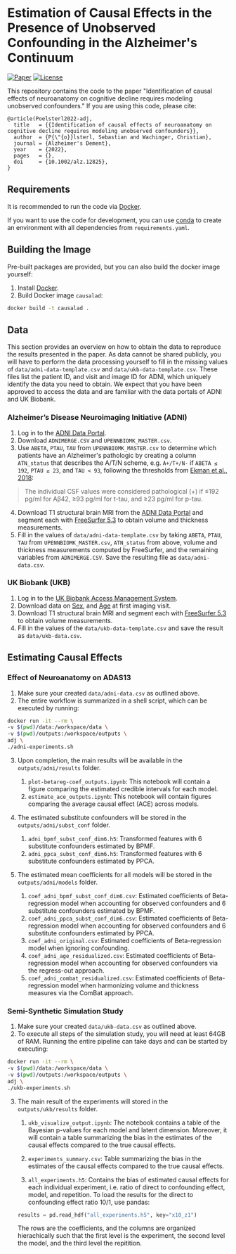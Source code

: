 # Estimation of Causal Effects in the Presence of Unobserved Confounding in the Alzheimer's Continuum

[![Paper](https://img.shields.io/static/v1?label=DOI&message=10.1002%2falz.12825&color=3a7ebb)](https://doi.org/10.1002/alz.12825)
[![License](https://img.shields.io/badge/license-GPLv3-blue.svg)](LICENSE)

This repository contains the code to the paper "Identification of causal effects of neuroanatomy on cognitive decline requires modeling unobserved confounders."
If you are using this code, please cite:

```
@article(Poelsterl2022-adj,
  title   = {{Identification of causal effects of neuroanatomy on cognitive decline requires modeling unobserved confounders}},
  author  = {P{\"{o}}lsterl, Sebastian and Wachinger, Christian},
  journal = {Alzheimer's Dement},
  year    = {2022},
  pages   = {},
  doi     = {10.1002/alz.12825},
}
```

## Requirements

It is recommended to run the code via [Docker](https://docs.docker.com/install/).

If you want to use the code for development, you can use [conda](https://conda.io/miniconda.html)
to create an environment with all dependencies from `requirements.yaml`.

## Building the Image

Pre-built packages are provided, but you can also build the docker image yourself:

1. Install [Docker](https://docs.docker.com/install/).
2. Build Docker image `causalad`:
```bash
docker build -t causalad .
```

## Data

This section provides an overview on how to obtain the data to
reproduce the results presented in the paper. As data cannot
be shared publicly, you will have to perform the data processing
yourself to fill in the missing values of `data/adni-data-template.csv`
and `data/ukb-data-template.csv`. These files list the patient ID,
and visit and image ID for ADNI, which uniquely identify the data
you need to obtain. We expect that you have been approved to access
the data and are familiar with the data portals of ADNI and UK Biobank.

### Alzheimer’s Disease Neuroimaging Initiative (ADNI)

1. Log in to the [ADNI Data Portal](http://adni.loni.usc.edu/).
2. Download `ADNIMERGE.CSV` and `UPENNBIOMK_MASTER.csv`.
3. Use `ABETA`, `PTAU`, `TAU` from `UPENNBIOMK_MASTER.csv` to determine
   which patients have an Alzheimer's pathologic by
  creating a column `ATN_status` that describes the A/T/N scheme, e.g.
  `A+/T+/N-` if `ABETA ≤ 192`, `PTAU ≥ 23`, and `TAU < 93`, following the
  thresholds from [Ekman et al., 2018](https://doi.org/10.1038/s41598-018-26151-8):
  > The individual CSF values were considered pathological (+)
  > if ≤192 pg/ml for Aβ42, ≥93 pg/ml for t-tau, and ≥23 pg/ml for p-tau.

4. Download T1 structural brain MRI from the [ADNI Data Portal](http://adni.loni.usc.edu/)
   and segment each with [FreeSurfer 5.3](https://www.freesurfer.net/) to obtain volume
   and thickness measurements.
5. Fill in the values of `data/adni-data-template.csv` by taking `ABETA`, `PTAU`, `TAU`
   from `UPENNBIOMK_MASTER.csv`, `ATN_status` from above, volume and thickness measurements
   computed by FreeSurfer, and the remaining variables from `ADNIMERGE.CSV`.
   Save the resulting file as `data/adni-data.csv`.

### UK Biobank (UKB)

1. Log in to the [UK Biobank Access Management System](https://bbams.ndph.ox.ac.uk/ams/resApplications).
2. Download data on [Sex](https://biobank.ndph.ox.ac.uk/showcase/field.cgi?id=31), and [Age](https://biobank.ndph.ox.ac.uk/showcase/field.cgi?id=21003)
 at first imaging visit.
3. Download T1 structural brain MRI and segment each with [FreeSurfer 5.3](https://www.freesurfer.net/) to obtain volume measurements.
4. Fill in the values of the `data/ukb-data-template.csv` and save the result as `data/ukb-data.csv`.


## Estimating Causal Effects

### Effect of Neuroanatomy on ADAS13

1. Make sure your created `data/adni-data.csv` as outlined above.
2. The entire workflow is summarized in a shell script, which can
   be executed by running:
```bash
docker run -it --rm \
-v $(pwd)/data:/workspace/data \
-v $(pwd)/outputs:/workspace/outputs \
adj \
./adni-experiments.sh
```
3. Upon completion, the main results will be available in the `outputs/adni/results` folder.

   1. `plot-betareg-coef_outputs.ipynb`: This notebook will contain a figure comparing the
      estimated credible intervals for each model.
   2. `estimate_ace_outputs.ipynb`: This notebook will contain figures comparing the average
      causal effect (ACE) across models.

4. The estimated substitute confounders will be stored in the `outputs/adni/subst_conf` folder.

      1. `adni_bpmf_subst_conf_dim6.h5`: Transformed features with 6 substitute confounders estimated by BPMF.
      2. `adni_ppca_subst_conf_dim6.h5`: Transformed features with 6 substitute confounders estimated by PPCA.

5. The estimated mean coefficients for all models will be stored in the `outputs/adni/models` folder.

      1. `coef_adni_bpmf_subst_conf_dim6.csv`: Estimated coefficients of Beta-regression model when accounting for
         observed confounders and 6 substitute confounders estimated by BPMF.
      2. `coef_adni_ppca_subst_conf_dim6.csv`: Estimated coefficients of Beta-regression model when accounting for
         observed confounders and 6 substitute confounders estimated by PPCA.
      3. `coef_adni_original.csv`: Estimated coefficients of Beta-regression model when ignoring confounding.
      4. `coef_adni_age_residualized.csv`: Estimated coefficients of Beta-regression model when accounting for
         observed confounders via the regress-out approach.
      5. `coef_adni_combat_residualized.csv`: Estimated coefficients of Beta-regression model when harmonizing
         volume and thickness measures via the ComBat approach.


### Semi-Synthetic Simulation Study

1. Make sure your created `data/ukb-data.csv` as outlined above.
2. To execute all steps of the simulation study, you will need at least 64GB of RAM.
   Running the entire pipeline can take days and can be started by executing:
```bash
docker run -it --rm \
-v $(pwd)/data:/workspace/data \
-v $(pwd)/outputs:/workspace/outputs \
adj \
./ukb-experiments.sh
```

3. The main result of the experiments will stored in the `outputs/ukb/results` folder.

   1. `ukb_visualize_output.ipynb`: The notebook contains a table of the Bayesian p-values for each model and latent dimension.
   Moreover, it will contain a table summarizing the bias in the estimates of the causal effects compared to the true causal effects.

   2. `experiments_summary.csv`: Table summarizing the bias in the estimates of the causal effects compared to the true causal effects.

   3. `all_experiments.h5`: Contains the bias of estimated causal effects for each individual experiment, i.e. ratio of direct to confounding effect,
   model, and repetition. To load the results for the direct to confounding
   effect ratio 10/1, use pandas:
   ```python
   results = pd.read_hdf("all_experiments.h5", key="x10_z1")
   ```
   The rows are the coefficients, and the columns are organized hierachically such that the first level is the experiment, the second level the model,
   and the third level the repitition.
